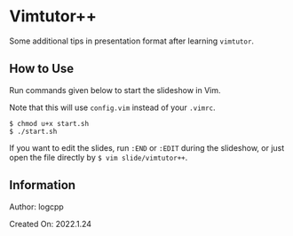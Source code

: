 # Vimtutor++

Some additional tips in presentation format after learning
`vimtutor`.

## How to Use

Run commands given below to start the slideshow in Vim.

Note that this will use `config.vim` instead of your `.vimrc`.

```
$ chmod u+x start.sh
$ ./start.sh
```

If you want to edit the slides, run `:END` or `:EDIT` during
the slideshow, or just open the file directly by
`$ vim slide/vimtutor++`.

## Information

Author: logcpp

Created On: 2022.1.24
